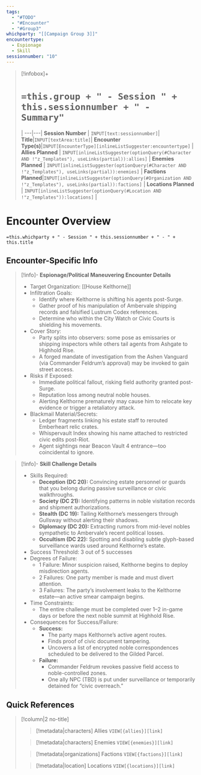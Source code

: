 ```yaml
---
tags:
  - "#TODO"
  - "#Encounter"
  - "#Group3"
whichparty: "[[Campaign Group 3]]"
encountertype:
  - Espionage
  - Skill
sessionnumber: "10"
---
```

> [!infobox]+
> # `=this.group + " - Session " + this.sessionnumber + " - Summary"`
>  |
> ---|---|
> **Session Number** | `INPUT[text:sessionnumber]`|
> **Title**|`INPUT[textArea:title]`|
> **Encounter Type(s)**|`INPUT[EncounterType][inlineListSuggester:encountertype]` |
> **Allies Planned** | `INPUT[inlineListSuggester(optionQuery(#Character AND !"z_Templates"), useLinks(partial)):allies]` |
> **Enemies Planned** | `INPUT[inlineListSuggester(optionQuery(#Character AND !"z_Templates"), useLinks(partial)):enemies]` |
> **Factions Planned**|`INPUT[inlineListSuggester(optionQuery(#Organization AND !"z_Templates"), useLinks(partial)):factions]` |
> **Locations Planned** | `INPUT[inlineListSuggester(optionQuery(#Location AND !"z_Templates")):locations]` |

# Encounter  Overview
`=this.whichparty + " - Session " + this.sessionnumber + " - " + this.title`

## Encounter-Specific Info

> [!info]- **Espionage/Political Maneuvering Encounter Details**
> - Target Organization: [[House Kelthorne]]
> - Infiltration Goals:
>   - Identify where Kelthorne is shifting his agents post-Surge.
>   - Gather proof of his manipulation of Ambervale shipping records and falsified Lustrum Codex references.
>   - Determine who within the City Watch or Civic Courts is shielding his movements.
> - Cover Story:
>   - Party splits into observers: some pose as emissaries or shipping inspectors while others tail agents from Ashgate to Highhold Rise.
>   - A forged mandate of investigation from the Ashen Vanguard (via Commander Feldrum’s approval) may be invoked to gain street access.
> - Risks if Exposed:
>   - Immediate political fallout, risking field authority granted post-Surge.
>   - Reputation loss among neutral noble houses.
>   - Alerting Kelthorne prematurely may cause him to relocate key evidence or trigger a retaliatory attack.
> - Blackmail Material/Secrets:
>   - Ledger fragments linking his estate staff to rerouted Emberheart relic crates.
>   - Whispervault Index showing his name attached to restricted civic edits post-Riot.
>   - Agent sightings near Beacon Vault 4 entrance—too coincidental to ignore.

> [!info]- **Skill Challenge Details**
> - Skills Required:
>   - **Deception (DC 20):** Convincing estate personnel or guards that you belong during passive surveillance or civic walkthroughs.
>   - **Society (DC 21):** Identifying patterns in noble visitation records and shipment authorizations.
>   - **Stealth (DC 19):** Tailing Kelthorne’s messengers through Gullsway without alerting their shadows.
>   - **Diplomacy (DC 20):** Extracting rumors from mid-level nobles sympathetic to Ambervale’s recent political losses.
>   - **Occultism (DC 22):** Spotting and disabling subtle glyph-based surveillance wards used around Kelthorne’s estate.
> - Success Threshold: 3 out of 5 successes
> - Degrees of Failure:
>   - 1 Failure: Minor suspicion raised, Kelthorne begins to deploy misdirection agents.
>   - 2 Failures: One party member is made and must divert attention.
>   - 3 Failures: The party’s involvement leaks to the Kelthorne estate—an active smear campaign begins.
> - Time Constraints:
>   - The entire challenge must be completed over 1–2 in-game days or before the next noble summit at Highhold Rise.
> - Consequences for Success/Failure:
>   - **Success:** 
>     - The party maps Kelthorne’s active agent routes.
>     - Finds proof of civic document tampering.
>     - Uncovers a list of encrypted noble correspondences scheduled to be delivered to the Gilded Parcel.
>   - **Failure:**
>     - Commander Feldrum revokes passive field access to noble-controlled zones.
>     - One ally NPC (TBD) is put under surveillance or temporarily detained for “civic overreach.”

## Quick References
> [!column|2 no-title]
>> [!metadata|characters] Allies
>> `VIEW[{allies}][link]`
>
>> [!metadata|characters] Enemies
>> `VIEW[{enemies}][link]`
>
>> [!metadata|organizations] Factions
>> `VIEW[{factions}][link]`
>
>> [!metadata|location] Locations
>> `VIEW[{locations}][link]`
